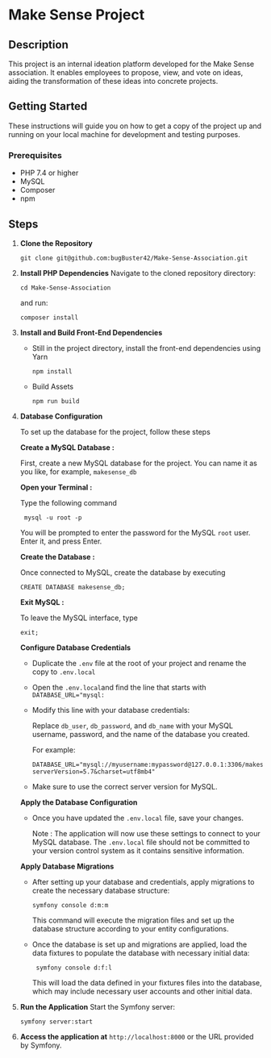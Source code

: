 # Make Sense Project

## Description
This project is an internal ideation platform developed for the Make Sense association. 
It enables employees to propose, view, and vote on ideas, aiding the transformation of these ideas into concrete projects.

## Getting Started

These instructions will guide you on how to get a copy of the project up and running on your local machine for development and testing purposes.

### Prerequisites
- PHP 7.4 or higher
- MySQL
- Composer
- npm

## Steps

1. **Clone the Repository**
    ```
    git clone git@github.com:bugBuster42/Make-Sense-Association.git
    ```

2. **Install PHP Dependencies**
    Navigate to the cloned repository directory:
    ```
    cd Make-Sense-Association
    ```
    and run:
    ```
    composer install
    ```

3. **Install and Build Front-End Dependencies**
    - Still in the project directory, install the front-end dependencies using Yarn
      ```
      npm install
      ```
    - Build Assets
      ```
      npm run build
      ```

4. **Database Configuration**

    To set up the database for the project, follow these steps

    **Create a MySQL Database :**
   
   First, create a new MySQL database for the project. You can name it as you like, for example, `makesense_db`
  
     **Open your Terminal :**
   
   Type the following command
   ```
    mysql -u root -p
   ```
   
     You will be prompted to enter the password for the MySQL `root` user.
    Enter it, and press Enter.
       
     **Create the Database :**
   
     Once connected to MySQL, create the database by executing
   ```
   CREATE DATABASE makesense_db;
   ```
     **Exit MySQL :**
   
     To leave the MySQL interface, type
   ```
   exit;
    ```
   **Configure Database Credentials**
   - Duplicate the `.env` file at the root of your project and rename the copy to `.env.local`
   - Open the `.env.local`and find the line that starts with `DATABASE_URL="mysql:`
   - Modify this line with your database credentials:

     Replace `db_user`, `db_password`, and `db_name` with your MySQL username, password, and the name of the database you created.
     
     For example:
     ```
     DATABASE_URL="mysql://myusername:mypassword@127.0.0.1:3306/makesense_db?serverVersion=5.7&charset=utf8mb4"
     ```
   - Make sure to use the correct server version for MySQL.

   **Apply the Database Configuration**
   - Once you have updated the `.env.local` file, save your changes.
     
     Note : The application will now use these settings to connect to your MySQL database.
     The `.env.local` file should not be committed to your version control system as it contains sensitive information.
  
    **Apply Database Migrations**
    - After setting up your database and credentials, apply migrations to create the necessary database structure:
      ```
      symfony console d:m:m
      ```
      This command will execute the migration files and set up the database structure according to your entity configurations.
      
    - Once the database is set up and migrations are applied, load the data fixtures to populate the database with necessary initial data:
        ```
         symfony console d:f:l
        ```
   
       This will load the data defined in your fixtures files into the database, which may include necessary user accounts and other initial data.
    
        
6. **Run the Application**
    Start the Symfony server:
    ```
    symfony server:start
    ```
7. **Access the application at**
    `http://localhost:8000` or the URL provided by Symfony.
